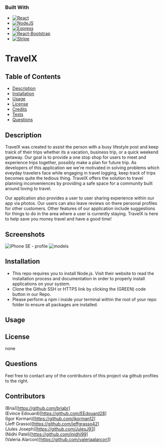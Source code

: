 ### Built With

- [![React][reactjs.org]][reactjs-url]
- [![NodeJS][node.js]][nodejs-url]
- [![Express][expressjs.com]][expressjs-url]
- [![React-Bootstrap][getbootstrap.com]][react-bootstrap-url]
- [![Stripe][stripe.com]][stripe-url]

# TravelX

<!-- Add app logo here -->

## Table of Contents

- [Description](#description)
- [Installation](#installation)
- [Usage](#usage)
- [License](#license)
- [Credits](#credits)
- [Tests](#tests)
- [Questions](#questions)

## Description

TravelX was created to assist the person with a busy lifestyle post and keep traick of their trips whether its a vacation, business trip, or a quick weekend getaway. Our goal is to provide a one stop shop for users to meet and experience trips together, possibly make a plan for future trip. As developers of this application we we're motivated in solving problems which eveyday travelers face while engaging in travel logging, keep track of trips becomes quite the tedious thing. TravelX offers the solution to travel planning inconveniences by providing a safe space for a community built around loving to travel.

Our application also provides a user to user sharing experience within our app via photos. Our users can also leave reviews on there personal profiles for other customers. Other features of our application include suggestions for things to do in the area where a user is currently staying. TravelX is here to help save you money travel and have a good time!

## Screenshots

<!-- add wireframing and UI UX designs -->

![iPhone SE - profile](https://user-images.githubusercontent.com/111817163/206824172-e36a0fac-f250-4a77-a4e2-5ca786ea8503.png)
![models](https://user-images.githubusercontent.com/111817163/206824175-7c336e7d-e37b-4e2d-a2cb-a9f6cc885813.png)

## Installation

- This repo requires you to install Node.js. Visit their website to read the installation process and documentation in order to properly install applications on your system.
- Clone the Github SSH or HTTPS link by clicking the (GREEN) code button in our Repo.
- Please perform a npm i inside your terminal within the root of your repo folder to ensure all packages are installed.

## Usage

## License

none

## Questions

Feel free to contact any of the contributors of this project via github profiles to the right.

## Contributors

(Bria)[https://github.com/briabr]  
(Evince Edouard)[https://github.com/EEdouard28]  
(Igor Korman)[https://github.com/ikorman12]  
(Jeff Grasso)[https://github.com/jeffgrasso42]  
(Jules Joseph)[https://github.com/JulesJ93]  
(Nidhi Patel)[https://github.com/inidhi99]  
(Valeria Alarcon)[https://github.com/valeriaalarcon1]

[reactjs-url]: https://reactjs.org/
[reactjs.org]: https://img.shields.io/badge/React-20232A?style=for-the-badge&logo=react&logoColor=61DAFB
[nodejs-url]: https://nodejs.org/en/
[node.js]: https://img.shields.io/badge/Node.js-339933?style=for-the-badge&logo=nodedotjs&logoColor=white
[expressjs-url]: https://expressjs.com/
[expressjs.com]: https://img.shields.io/badge/Express.js-000000?style=for-the-badge&logo=express&logoColor=white
[react-bootstrap-url]: https://react-bootstrap.github.io/
[getbootstrap.com]: https://img.shields.io/badge/Bootstrap-563D7C?style=for-the-badge&logo=bootstrap&logoColor=white
[stripe-url]: https://stripe.com/
[stripe.com]: https://img.shields.io/badge/Stripe-626CD9?style=for-the-badge&logo=Stripe&logoColor=white
